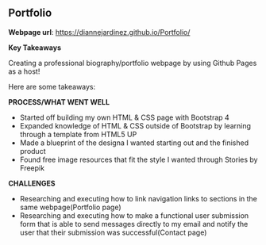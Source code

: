 
## Portfolio

**Webpage url**: https://diannejardinez.github.io/Portfolio/


**Key Takeaways**

Creating a professional biography/portfolio webpage by using Github Pages as a host!

Here are some takeaways:

**PROCESS/WHAT WENT WELL**
- Started off building my own HTML & CSS page with Bootstrap 4
- Expanded knowledge of HTML & CSS outside of Bootstrap by learning through a template from HTML5 UP
- Made a blueprint of the designa I wanted starting out and the finished product 
- Found free image resources that fit the style I wanted through Stories by Freepik


**CHALLENGES**
- Researching and executing how to link navigation links to sections in the same webpage(Portfolio page)
- Researching and executing how to make a functional user submission form that is able to send messages directly to my email and notify the user that their submission was successful(Contact page)




